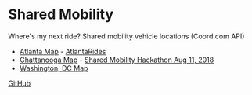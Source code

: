 # Shared Mobility

Where's my next ride? Shared mobility vehicle locations (Coord.com API)

- [Atlanta Map](atlanta/) - [AtlantaRides](https://github.com/AtlantaRides/atlantarides.github.io)
- [Chattanooga Map](chattanooga/) - [Shared Mobility Hackathon Aug 11, 2018](https://www.eventbrite.com/e/national-day-of-civic-hacking-tickets-48338457628)
- [Washington, DC Map](dc/)

<a href="https://github.com/SharedMobility/sharedmobility.github.io">GitHub</a>

